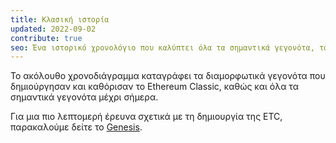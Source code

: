 ```yaml
---
title: Κλασική ιστορία
updated: 2022-09-02
contribute: true
seo: Ένα ιστορικό χρονολόγιο που καλύπτει όλα τα σημαντικά γεγονότα, τα σκαμπανεβάσματα, που οδήγησαν στη σημερινή κατάσταση στον υπέροχο κόσμο του Ethereum Classic.
---
```


Το ακόλουθο χρονοδιάγραμμα καταγράφει τα διαμορφωτικά γεγονότα που δημιούργησαν και καθόρισαν το Ethereum Classic, καθώς και όλα τα σημαντικά γεγονότα μέχρι σήμερα.

Για μια πιο λεπτομερή έρευνα σχετικά με τη δημιουργία της ETC, παρακαλούμε δείτε το [Genesis](/why-classic/genesis).
